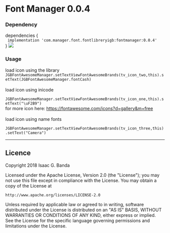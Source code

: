  # Font Manager 0.0.4

### Dependency

dependencies {<br>
` implementation 'com.manager.font.fontlibreryigb:fontmanager:0.0.4'`
 <br>
}
![](https://www.dropbox.com/s/yojht1gja5y8umr/Screenshot_20180729-140250.png?dl=0)

### Usage
 load icon using the library
` JGBFontAwesomeManager.setTextViewFontAwesomeBrands(tv_icon_two,this).setText(JGBFontAwesomeManager.fontCash)`
 <br> <br>
 load icon using inicode <br>
` JGBFontAwesomeManager.setTextViewFontAwesomeBrands(tv_icon_one,this).setText("\uF2B9")`
 <br>for more icon here: https://fontawesome.com/icons?d=gallery&m=free
 <br> <br>
  load icon using name fonts<br>
` JGBFontAwesomeManager.setTextViewFontAwesomeBrands(tv_icon_three,this).setText("Camera")`
***


## Licence

Copyright 2018 Isaac G. Banda

Licensed under the Apache License, Version 2.0 (the "License");
you may not use this file except in compliance with the License.
You may obtain a copy of the License at

    http://www.apache.org/licenses/LICENSE-2.0

Unless required by applicable law or agreed to in writing, software
distributed under the License is distributed on an "AS IS" BASIS,
WITHOUT WARRANTIES OR CONDITIONS OF ANY KIND, either express or implied.
See the License for the specific language governing permissions and
limitations under the License.
